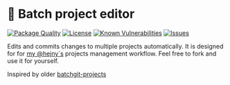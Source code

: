 # 🔼 Batch project editor

<!--Badges-->

 [![Package Quality](https://packagequality.com/shield/batch-project-editor.svg)](https://packagequality.com/#?package=batch-project-editor)
 [![License](https://img.shields.io/github/license/hejny/batch-project-editor.svg?style=flat)](https://raw.githubusercontent.com/hejny/batch-project-editor/master/LICENSE)
 [![Known Vulnerabilities](https://snyk.io/test/github/hejny/batch-project-editor/badge.svg)](https://snyk.io/test/github/hejny/batch-project-editor)
 [![Issues](https://img.shields.io/github/issues/hejny/batch-project-editor.svg?style=flat)](https://github.com/hejny/batch-project-editor/issues)

<!--/Badges-->
 
Edits and commits changes to multiple projects automatically. It is designed for for [my @hejny`s](https://github.com/hejny?tab=repositories) projects management workflow. Feel free to fork and use it for yourself.

Inspired by older [batchgit-projects](https://github.com/hejny/batchgit-projects)
